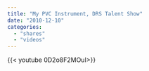 ```yaml
---
title: "My PVC Instrument, DRS Talent Show"
date: "2010-12-10"
categories:
  - "shares"
  - "videos"
---
```


<div style="width: 70vw;">{{< youtube 0D2o8F2MOuI>}}</div>
